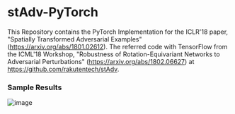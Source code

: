 # stAdv-PyTorch
This Repository contains the PyTorch Implementation for the ICLR'18 paper, "Spatially Transformed Adversarial Examples" (https://arxiv.org/abs/1801.02612). The referred code with TensorFlow from the ICML'18 Workshop, "Robustness of Rotation-Equivariant Networks to Adversarial Perturbations" (https://arxiv.org/abs/1802.06627) at https://github.com/rakutentech/stAdv.

### Sample Results
![image](https://user-images.githubusercontent.com/40312186/111073038-2493e380-8503-11eb-8596-4ef0f908751e.png)

